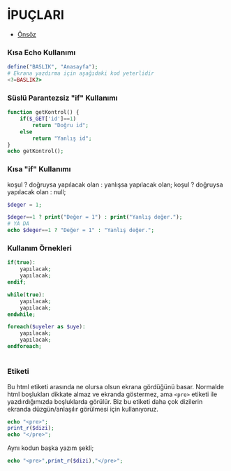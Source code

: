 # İPUÇLARI

- [Önsöz](https://github.com/cicekhasan/DersNotlarim)


### Kısa Echo Kullanımı

```php
define("BASLIK", "Anasayfa");
# Ekrana yazdırma için aşağıdaki kod yeterlidir
<?=BASLIK?>
```

### Süslü Parantezsiz "if" Kullanımı

```php
function getKontrol() {
	if($_GET['id']==1)
		return "Doğru id";
	else
		return "Yanlış id";
}
echo getKontrol();
```

### Kısa "if" Kullanımı

koşul ? doğruysa yapılacak olan : yanlışsa yapılacak olan;
koşul ? doğruysa yapılacak olan : null;

```php
$deger = 1;

$deger==1 ? print("Değer = 1") : print("Yanlış değer.");
# YA DA
echo $deger==1 ? "Değer = 1" : "Yanlış değer.";
```
### Kullanım Örnekleri

```php
if(true):
	yapılacak;
	yapılacak;
endif;
```

```php
while(true):
	yapılacak;
	yapılacak;
endwhile;
```

```php
foreach($uyeler as $uye):
	yapılacak;
	yapılacak;
endforeach;
```

### <pre></pre> Etiketi

Bu html etiketi arasında ne olursa olsun ekrana gördüğünü basar. Normalde html boşlukları dikkate almaz ve ekranda göstermez, ama ```<pre>``` etiketi ile yazdırdığımızda boşluklarda görülür. Biz bu etiketi daha çok dizilerin ekranda düzgün/anlaşılır görülmesi için kullanıyoruz.

```php
echo "<pre>";
print_r($dizi);
echo "</pre>";
```

Aynı kodun başka yazım şekli;

```php
echo "<pre>",print_r($dizi),"</pre>";
```
